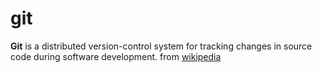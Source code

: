 # git

**Git** is a distributed version-control system for tracking changes in source code during software development.
from [wikipedia](https://en.wikipedia.org/wiki/Git)